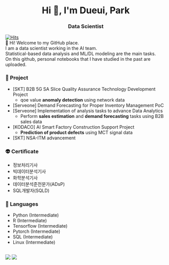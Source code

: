 <h1 align="center">Hi 👋, I'm Dueui, Park</h1>

<h3 align="center">Data Scientist</h3>


[![Hits](https://hits.seeyoufarm.com/api/count/incr/badge.svg?url=https%3A%2F%2Fgithub.com%2Featchu&count_bg=%2379C83D&title_bg=%23555555&icon=&icon_color=%23E7E7E7&title=hits&edge_flat=false)](https://hits.seeyoufarm.com) <br>
👋 Hi! Welcome to my GitHub place. <br>
I am a data scientist working in the AI team. <br>
Statistical-based data analysis and ML/DL modeling are the main tasks. <br>
On this github, personal notebooks that I have studied in the past are uploaded.



### 🔭 Project
- [SKT] B2B 5G SA Slice Quality Assurance Technology Development Project
   - qoe value **anomaly detection** using network data
- [Serveone] Demand Forecasting for Proper Inventory Management PoC
- [Serveone] Implementation of analysis tasks to advance Data Analytics
   - Perform **sales estimation** and **demand forecasting** tasks using B2B sales data
- [KODACO] AI Smart Factory Construction Support Project 
   - **Prediction of product defects** using MCT signal data
- [SKT] NSA-ITM advancement


### 👽 Certificate
- 정보처리기사
- 빅데이터분석기사
- 화학분석기사
- 데이터분석준전문가(ADsP)
- SQL개발자(SQLD)


### 🌱 Languages
 - Python (Intermediate)
 - R (Intermediate)
 - Tensorflow (Intermediate)
 - Pytorch (Intermediate)
 - SQL (Intermediate)
 - Linux (Intermediate)

<h2 align="center"> <contact to me> </h2>

<a href="mailto:hdy2596@gmail.com"><img src="https://img.shields.io/badge/Gmail-D0A9F5?style=flat-square&logo=Gmail&logoColor=white&link=mailto:hdy2596@gmail.com"/></a>
<a href="https://eatchu.tistory.com"><img src="https://img.shields.io/badge/tistory-000000?style=flat-square&logo=Telegraph&logoColor=white"/></a>
  
